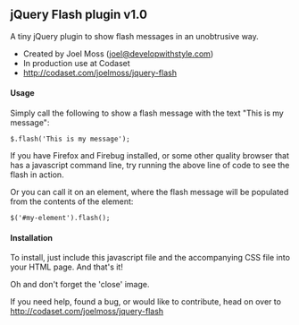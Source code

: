 ## jQuery Flash plugin v1.0

A tiny jQuery plugin to show flash messages in an unobtrusive way.

 - Created by Joel Moss (joel@developwithstyle.com)
 - In production use at Codaset
 - http://codaset.com/joelmoss/jquery-flash


#### Usage

Simply call the following to show a flash message with the text "This is my message":

    $.flash('This is my message');

If you have Firefox and Firebug installed, or some other quality browser that has a
javascript command line, try running the above line of code to see the flash in action.

Or you can call it on an element, where the flash message will be populated from the
contents of the element:

    $('#my-element').flash();


#### Installation

To install, just include this javascript file and the accompanying CSS file into your
HTML page. And that's it!

Oh and don't forget the 'close' image.



If you need help, found a bug, or would like to contribute, head on over to
http://codaset.com/joelmoss/jquery-flash